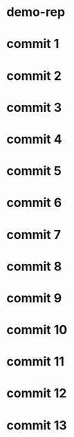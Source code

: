 # demo-rep
# commit 1
# commit 2
# commit 3
# commit 4
# commit 5
# commit 6
# commit 7
# commit 8
# commit 9
# commit 10
# commit 11
# commit 12
# commit 13
